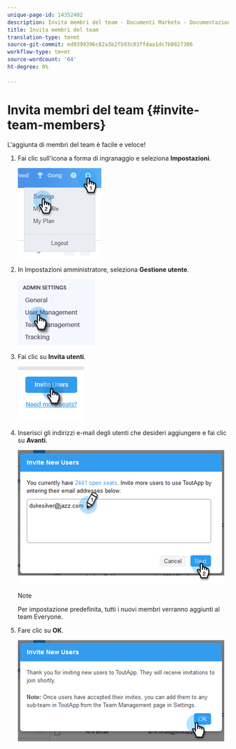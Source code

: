 ```yaml
---
unique-page-id: 14352402
description: Invita membri del team - Documenti Marketo - Documentazione del prodotto
title: Invita membri del team
translation-type: tm+mt
source-git-commit: ed9399396c82a3b2fb93c83ffdaa1dc7b0827306
workflow-type: tm+mt
source-wordcount: '64'
ht-degree: 0%

---
```



# Invita membri del team {#invite-team-members}

L&#39;aggiunta di membri del team è facile e veloce!

1. Fai clic sull&#39;icona a forma di ingranaggio e seleziona **Impostazioni**.

   ![](assets/one.png)

1. In Impostazioni amministratore, seleziona **Gestione utente**.

   ![](assets/invite-team-members-2.png)

1. Fai clic su **Invita utenti**.

   ![](assets/invite-team-members-3.png)

1. Inserisci gli indirizzi e-mail degli utenti che desideri aggiungere e fai clic su **Avanti**.

   ![](assets/four.png)

   >[!NOTE]
   >
   >Per impostazione predefinita, tutti i nuovi membri verranno aggiunti al team Everyone.

1. Fare clic su **OK**.

   ![](assets/five.png)

